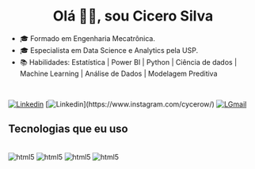 <h1 align="center">Olá 👋🏿, sou Cicero Silva</h1> 

- 🎓 Formado em Engenharia Mecatrônica.
- 🎓 Especialista em Data Science e Analytics pela USP.
- 📚 Habilidades: Estatística | Power BI | Python | Ciência de dados | Machine Learning | Análise de Dados | Modelagem Preditiva

<br/>


[![Linkedin](https://img.shields.io/badge/LinkedIn-0077B5?style=for-the-badge&logo=linkedin&logoColor=white)](https://www.linkedin.com/in/silva-cicero/)
[![Linkedin]([https://davidsuescunpelegay.github.io/instagram-logo/](https://img.icons8.com/?size=100&id=12599&format=png&color=000000))](https://www.instagram.com/cycerow/)
[![LGmail](	https://img.shields.io/badge/Gmail-D14836?style=for-the-badge&logo=gmail&logoColor=white)](cycerow@gmail.com)


## Tecnologias que eu uso

<div style="display: inline_block"><br/>
    <img align="center" alt="html5"  src="https://img.shields.io/badge/Python-3776AB?style=for-the-badge&logo=python&logoColor=white"  />
    <img align="center" alt="html5"  src="https://img.shields.io/badge/R-276DC3?style=for-the-badge&logo=r&logoColor=white"  />
    <img align="center" alt="html5"  src="https://img.shields.io/badge/GIT-E44C30?style=for-the-badge&logo=git&logoColor=white"  />
    <img align="center" alt="html5"  src="https://img.shields.io/badge/GitHub-100000?style=for-the-badge&logo=github&logoColor=white"  />


</div>
